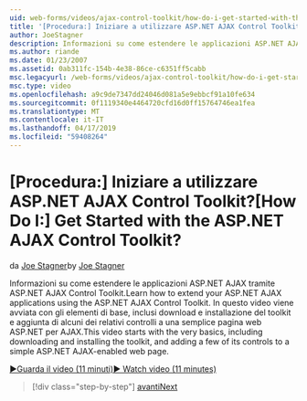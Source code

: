 ```yaml
---
uid: web-forms/videos/ajax-control-toolkit/how-do-i-get-started-with-the-aspnet-ajax-control-toolkit
title: '[Procedura:] Iniziare a utilizzare ASP.NET AJAX Control Toolkit? | Microsoft Docs'
author: JoeStagner
description: Informazioni su come estendere le applicazioni ASP.NET AJAX tramite ASP.NET AJAX Control Toolkit. In questo video inizia con gli elementi di base, inclusi download e...
ms.author: riande
ms.date: 01/23/2007
ms.assetid: 0ab311fc-154b-4e38-86ce-c6351ff5cabb
msc.legacyurl: /web-forms/videos/ajax-control-toolkit/how-do-i-get-started-with-the-aspnet-ajax-control-toolkit
msc.type: video
ms.openlocfilehash: a9c9de7347dd24046d081a5e9ebbcf91a10fe634
ms.sourcegitcommit: 0f1119340e4464720cfd16d0ff15764746ea1fea
ms.translationtype: MT
ms.contentlocale: it-IT
ms.lasthandoff: 04/17/2019
ms.locfileid: "59408264"
---
```

# <a name="how-do-i-get-started-with-the-aspnet-ajax-control-toolkit"></a><span data-ttu-id="7467c-105">[Procedura:] Iniziare a utilizzare ASP.NET AJAX Control Toolkit?</span><span class="sxs-lookup"><span data-stu-id="7467c-105">[How Do I:] Get Started with the ASP.NET AJAX Control Toolkit?</span></span>

<span data-ttu-id="7467c-106">da [Joe Stagner](https://github.com/JoeStagner)</span><span class="sxs-lookup"><span data-stu-id="7467c-106">by [Joe Stagner](https://github.com/JoeStagner)</span></span>

<span data-ttu-id="7467c-107">Informazioni su come estendere le applicazioni ASP.NET AJAX tramite ASP.NET AJAX Control Toolkit.</span><span class="sxs-lookup"><span data-stu-id="7467c-107">Learn how to extend your ASP.NET AJAX applications using the ASP.NET AJAX Control Toolkit.</span></span> <span data-ttu-id="7467c-108">In questo video viene avviata con gli elementi di base, inclusi download e installazione del toolkit e aggiunta di alcuni dei relativi controlli a una semplice pagina web ASP.NET per AJAX.</span><span class="sxs-lookup"><span data-stu-id="7467c-108">This video starts with the very basics, including downloading and installing the toolkit, and adding a few of its controls to a simple ASP.NET AJAX-enabled web page.</span></span>

[<span data-ttu-id="7467c-109">&#9654;Guarda il video (11 minuti)</span><span class="sxs-lookup"><span data-stu-id="7467c-109">&#9654; Watch video (11 minutes)</span></span>](https://channel9.msdn.com/Blogs/ASP-NET-Site-Videos/how-do-i-get-started-with-the-aspnet-ajax-control-toolkit)

> [!div class="step-by-step"]
> [<span data-ttu-id="7467c-110">avanti</span><span class="sxs-lookup"><span data-stu-id="7467c-110">Next</span></span>](how-do-i-use-the-aspnet-ajax-cascadingdropdown-control-extender.md)
